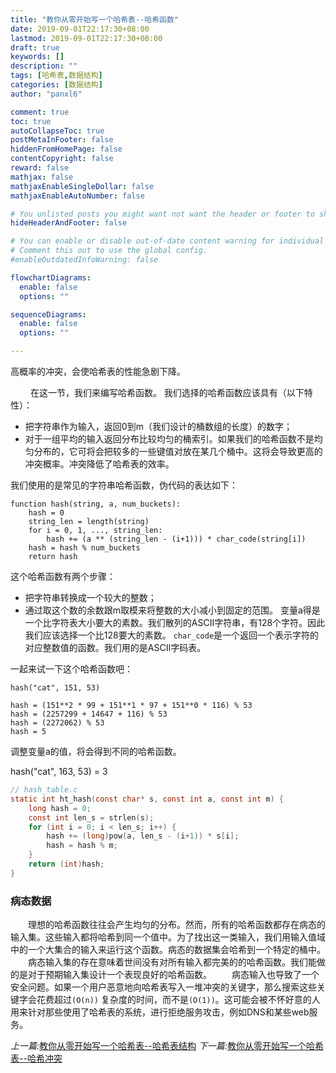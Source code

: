 ```yaml
---
title: "教你从零开始写一个哈希表--哈希函数"
date: 2019-09-01T22:17:30+08:00
lastmod: 2019-09-01T22:17:30+08:00
draft: true
keywords: []
description: ""
tags: [哈希表,数据结构]
categories: [数据结构]
author: "panxl6"

comment: true
toc: true
autoCollapseToc: true
postMetaInFooter: false
hiddenFromHomePage: false
contentCopyright: false
reward: false
mathjax: false
mathjaxEnableSingleDollar: false
mathjaxEnableAutoNumber: false

# You unlisted posts you might want not want the header or footer to show
hideHeaderAndFooter: false

# You can enable or disable out-of-date content warning for individual post.
# Comment this out to use the global config.
#enableOutdatedInfoWarning: false

flowchartDiagrams:
  enable: false
  options: ""

sequenceDiagrams: 
  enable: false
  options: ""

---
```

高概率的冲突，会使哈希表的性能急剧下降。
<!--more-->

&emsp;&emsp;
在这一节，我们来编写哈希函数。
我们选择的哈希函数应该具有（以下特性）：
- 把字符串作为输入，返回0到m（我们设计的桶数组的长度）的数字；
- 对于一组平均的输入返回分布比较均匀的桶索引。如果我们的哈希函数不是均匀分布的，它可将会把较多的一些键值对放在某几个桶中。这将会导致更高的冲突概率。冲突降低了哈希表的效率。

我们使用的是常见的字符串哈希函数，伪代码的表达如下：
```
function hash(string, a, num_buckets):
    hash = 0
    string_len = length(string)
    for i = 0, 1, ..., string_len:
        hash += (a ** (string_len - (i+1))) * char_code(string[i])
    hash = hash % num_buckets
    return hash
```
   
这个哈希函数有两个步骤：
- 把字符串转换成一个较大的整数；
- 通过取这个数的余数跟m取模来将整数的大小减小到固定的范围。
变量a得是一个比字符表大小要大的素数。我们散列的ASCII字符串，有128个字符。因此我们应该选择一个比128要大的素数。
`char_code`是一个返回一个表示字符的对应整数值的函数。我们用的是ASCII字码表。

一起来试一下这个哈希函数吧：

```
hash("cat", 151, 53)

hash = (151**2 * 99 + 151**1 * 97 + 151**0 * 116) % 53
hash = (2257299 + 14647 + 116) % 53
hash = (2272062) % 53
hash = 5
```
调整变量a的值，将会得到不同的哈希函数。

hash("cat", 163, 53) = 3
```c
// hash_table.c
static int ht_hash(const char* s, const int a, const int m) {
    long hash = 0;
    const int len_s = strlen(s);
    for (int i = 0; i < len_s; i++) {
        hash += (long)pow(a, len_s - (i+1)) * s[i];
        hash = hash % m;
    }
    return (int)hash;
}
```

### 病态数据
&emsp;&emsp;理想的哈希函数往往会产生均匀的分布。然而，所有的哈希函数都存在病态的输入集。这些输入都将哈希到同一个值中。为了找出这一类输入，我们用输入值域中的一个大集合的输入来运行这个函数。病态的数据集会哈希到一个特定的桶中。
&emsp;&emsp;病态输入集的存在意味着世间没有对所有输入都完美的的哈希函数。我们能做的是对于预期输入集设计一个表现良好的哈希函数。
&emsp;&emsp;病态输入也导致了一个安全问题。如果一个用户恶意地向哈希表写入一堆冲突的关键字，那么搜索这些关键字会花费超过`(O(n))` 复杂度的时间，而不是`(O(1))`。这可能会被不怀好意的人用来针对那些使用了哈希表的系统，进行拒绝服务攻击，例如DNS和某些web服务。

*上一篇:*[教你从零开始写一个哈希表--哈希表结构](https://blog.csdn.net/panxl6/article/details/84981059)
*下一篇:*[教你从零开始写一个哈希表--哈希冲突](https://blog.csdn.net/panxl6/article/details/84995844)
